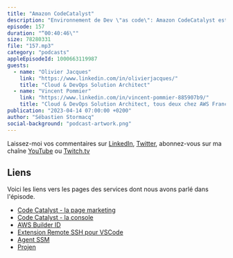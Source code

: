 ```yaml
---
title: "Amazon CodeCatalyst"
description: "Environnement de Dev \"as code\": Amazon CodeCatalyst est un espace de collaboration dans le cloud pour les équipes de développement. CodeCatalyst met tous les outils dont vous avez besoin en un seul endroit. Vous pouvez planifier le travail, collaborer sur le code et créer, tester et déployer des applications avec des outils d'intégration continue/livraison continue (CI/CD). Vous pouvez également intégrer et utiliser les ressources AWS avec vos projets en connectant vos comptes AWS à votre espace CodeCatalyst."
episode: 157
duration: "“00:40:46\""
size: 78280331
file: "157.mp3"
category: "podcasts"
appleEpisodeId: 1000663119987
guests:
  - name: "Olivier Jacques"
    link: "https://www.linkedin.com/in/olivierjacques/"
    title: "Cloud & DevOps Solution Architect"
  - name: "Vincent Pommier"
    link: "https://www.linkedin.com/in/vincent-pommier-885907b9/"
    title: "Cloud & DevOps Solution Architect, tous deux chez AWS France"
publication: "2023-04-14 07:00:00 +0200"
author: "Sébastien Stormacq"
social-background: "podcast-artwork.png"
---
```


Laissez-moi vos commentaires sur [LinkedIn](https://www.linkedin.com/in/sebastienstormacq/), [Twitter](https://twitter.com/sebsto), abonnez-vous sur ma chaîne [YouTube](https://www.youtube.com/sebsto) ou [Twitch.tv](https://www.twitch.tv/sebAWS)

## Liens

Voici les liens vers les pages des services dont nous avons parlé dans l'épisode.

- [Code Catalyst - la page marketing](https://aws.amazon.com/codecatalyst/)
- [Code Catalyst - la console](https://codecatalyst.aws/explore)
- [AWS Builder ID](https://docs.aws.amazon.com/signin/latest/userguide/create-aws_builder_id.html)
- [Extension Remote SSH pour VSCode](https://code.visualstudio.com/docs/remote/ssh)
- [Agent SSM](https://docs.aws.amazon.com/systems-manager/latest/userguide/ssm-agent.html)
- [Projen](https://github.com/projen/projen)
